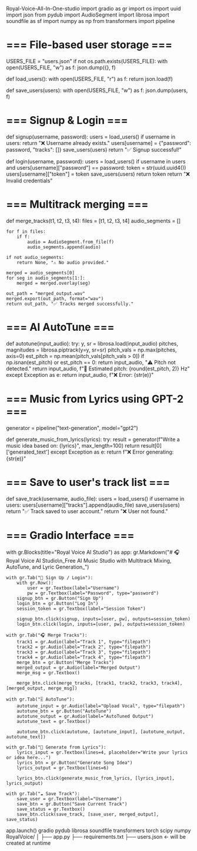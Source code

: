Royal-Voice-All-In-One-studio
import gradio as gr
import os
import uuid
import json
from pydub import AudioSegment
import librosa
import soundfile as sf
import numpy as np
from transformers import pipeline

# === File-based user storage ===
USERS_FILE = "users.json"
if not os.path.exists(USERS_FILE):
    with open(USERS_FILE, "w") as f:
        json.dump({}, f)

def load_users():
    with open(USERS_FILE, "r") as f:
        return json.load(f)

def save_users(users):
    with open(USERS_FILE, "w") as f:
        json.dump(users, f)

# === Signup & Login ===
def signup(username, password):
    users = load_users()
    if username in users:
        return "❌ Username already exists."
    users[username] = {"password": password, "tracks": []}
    save_users(users)
    return "✅ Signup successful!"

def login(username, password):
    users = load_users()
    if username in users and users[username]["password"] == password:
        token = str(uuid.uuid4())
        users[username]["token"] = token
        save_users(users)
        return token
    return "❌ Invalid credentials"

# === Multitrack merging ===
def merge_tracks(t1, t2, t3, t4):
    files = [t1, t2, t3, t4]
    audio_segments = []

    for f in files:
        if f:
            audio = AudioSegment.from_file(f)
            audio_segments.append(audio)

    if not audio_segments:
        return None, "⚠️ No audio provided."

    merged = audio_segments[0]
    for seg in audio_segments[1:]:
        merged = merged.overlay(seg)

    out_path = "merged_output.wav"
    merged.export(out_path, format="wav")
    return out_path, "✅ Tracks merged successfully."

# === AI AutoTune ===
def autotune(input_audio):
    try:
        y, sr = librosa.load(input_audio)
        pitches, magnitudes = librosa.piptrack(y=y, sr=sr)
        pitch_vals = np.max(pitches, axis=0)
        est_pitch = np.mean(pitch_vals[pitch_vals > 0])
        if np.isnan(est_pitch) or est_pitch == 0:
            return input_audio, "⚠️ Pitch not detected."
        return input_audio, f"🎵 Estimated pitch: {round(est_pitch, 2)} Hz"
    except Exception as e:
        return input_audio, f"❌ Error: {str(e)}"

# === Music from Lyrics using GPT-2 ===
generator = pipeline("text-generation", model="gpt2")

def generate_music_from_lyrics(lyrics):
    try:
        result = generator(f"Write a music idea based on: {lyrics}", max_length=100)
        return result[0]['generated_text']
    except Exception as e:
        return f"❌ Error generating: {str(e)}"

# === Save to user's track list ===
def save_track(username, audio_file):
    users = load_users()
    if username in users:
        users[username]["tracks"].append(audio_file)
        save_users(users)
        return "✅ Track saved to user account."
    return "❌ User not found."

# === Gradio Interface ===
with gr.Blocks(title="Royal Voice AI Studio") as app:
    gr.Markdown("# 🎧 Royal Voice AI Studio\n_Free AI Music Studio with Multitrack Mixing, AutoTune, and Lyric Generation_")

    with gr.Tab("🔐 Sign Up / Login"):
        with gr.Row():
            user = gr.Textbox(label="Username")
            pw = gr.Textbox(label="Password", type="password")
        signup_btn = gr.Button("Sign Up")
        login_btn = gr.Button("Log In")
        session_token = gr.Textbox(label="Session Token")

        signup_btn.click(signup, inputs=[user, pw], outputs=session_token)
        login_btn.click(login, inputs=[user, pw], outputs=session_token)

    with gr.Tab("🎧 Merge Tracks"):
        track1 = gr.Audio(label="Track 1", type="filepath")
        track2 = gr.Audio(label="Track 2", type="filepath")
        track3 = gr.Audio(label="Track 3", type="filepath")
        track4 = gr.Audio(label="Track 4", type="filepath")
        merge_btn = gr.Button("Merge Tracks")
        merged_output = gr.Audio(label="Merged Output")
        merge_msg = gr.Textbox()

        merge_btn.click(merge_tracks, [track1, track2, track3, track4], [merged_output, merge_msg])

    with gr.Tab("🎚️ AutoTune"):
        autotune_input = gr.Audio(label="Upload Vocal", type="filepath")
        autotune_btn = gr.Button("AutoTune")
        autotune_output = gr.Audio(label="AutoTuned Output")
        autotune_text = gr.Textbox()

        autotune_btn.click(autotune, [autotune_input], [autotune_output, autotune_text])

    with gr.Tab("🎼 Generate from Lyrics"):
        lyrics_input = gr.Textbox(lines=4, placeholder="Write your lyrics or idea here...")
        lyrics_btn = gr.Button("Generate Song Idea")
        lyrics_output = gr.Textbox(lines=6)

        lyrics_btn.click(generate_music_from_lyrics, [lyrics_input], lyrics_output)

    with gr.Tab("☁️ Save Track"):
        save_user = gr.Textbox(label="Username")
        save_btn = gr.Button("Save Current Track")
        save_status = gr.Textbox()
        save_btn.click(save_track, [save_user, merged_output], save_status)

app.launch()
gradio
pydub
librosa
soundfile
transformers
torch
scipy
numpy
RoyalVoice/
│
├── app.py
├── requirements.txt
├── users.json   ← will be created at runtime
